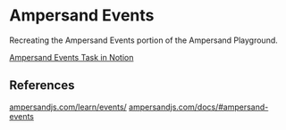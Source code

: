 # Ampersand Events
Recreating the Ampersand Events portion of the Ampersand Playground.

[Ampersand Events Task in Notion](https://www.notion.so/rdionis/Ampersand-Playground-18c4f185d3794053b971c06d1b2b9f4b?pvs=4)

## References
[ampersandjs.com/learn/events/](https://ampersandjs.com/learn/events/)
[ampersandjs.com/docs/#ampersand-events](https://ampersandjs.com/docs/#ampersand-events (AmpersandJS/ampersand-events))